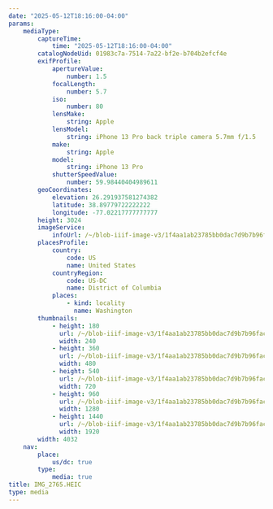 ```yaml
---
date: "2025-05-12T18:16:00-04:00"
params:
    mediaType:
        captureTime:
            time: "2025-05-12T18:16:00-04:00"
        catalogNodeUid: 01983c7a-7514-7a22-bf2e-b704b2efcf4e
        exifProfile:
            apertureValue:
                number: 1.5
            focalLength:
                number: 5.7
            iso:
                number: 80
            lensMake:
                string: Apple
            lensModel:
                string: iPhone 13 Pro back triple camera 5.7mm f/1.5
            make:
                string: Apple
            model:
                string: iPhone 13 Pro
            shutterSpeedValue:
                number: 59.98440404989611
        geoCoordinates:
            elevation: 26.291937581274382
            latitude: 38.89779722222222
            longitude: -77.02217777777777
        height: 3024
        imageService:
            infoUrl: /~/blob-iiif-image-v3/1f4aa1ab23785bb0dac7d9b7b96fac74f9cbc11955b9c46d14bf5a1d8f703bf1/info.json
        placesProfile:
            country:
                code: US
                name: United States
            countryRegion:
                code: US-DC
                name: District of Columbia
            places:
                - kind: locality
                  name: Washington
        thumbnails:
            - height: 180
              url: /~/blob-iiif-image-v3/1f4aa1ab23785bb0dac7d9b7b96fac74f9cbc11955b9c46d14bf5a1d8f703bf1/full/240%2C180/0/default.jpg
              width: 240
            - height: 360
              url: /~/blob-iiif-image-v3/1f4aa1ab23785bb0dac7d9b7b96fac74f9cbc11955b9c46d14bf5a1d8f703bf1/full/480%2C360/0/default.jpg
              width: 480
            - height: 540
              url: /~/blob-iiif-image-v3/1f4aa1ab23785bb0dac7d9b7b96fac74f9cbc11955b9c46d14bf5a1d8f703bf1/full/720%2C540/0/default.jpg
              width: 720
            - height: 960
              url: /~/blob-iiif-image-v3/1f4aa1ab23785bb0dac7d9b7b96fac74f9cbc11955b9c46d14bf5a1d8f703bf1/full/1280%2C960/0/default.jpg
              width: 1280
            - height: 1440
              url: /~/blob-iiif-image-v3/1f4aa1ab23785bb0dac7d9b7b96fac74f9cbc11955b9c46d14bf5a1d8f703bf1/full/1920%2C1440/0/default.jpg
              width: 1920
        width: 4032
    nav:
        place:
            us/dc: true
        type:
            media: true
title: IMG_2765.HEIC
type: media
---
```

